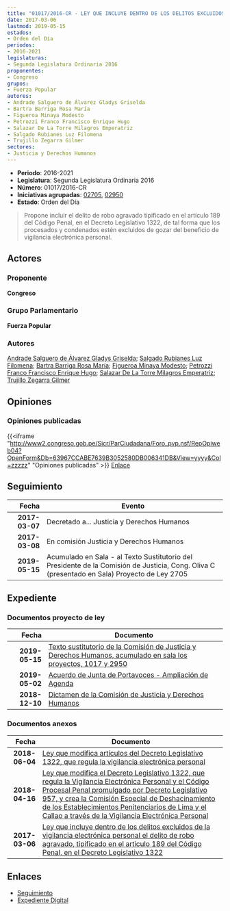 ```yaml
---
title: "01017/2016-CR - LEY QUE INCLUYE DENTRO DE LOS DELITOS EXCLUIDOS DE LA VIGILANCIA ELECTRÓNICA PERSONAL EL DELITO DE ROBO AGRAVADO TIPIFICADO EN EL ARTÍCULO 189 DEL CÓDIGO PENAL, EN EL DECRETO LEGISLATIVO 1322"
date: 2017-03-06
lastmod: 2019-05-15
estados:
- Orden del Día
periodos:
- 2016-2021
legislaturas:
- Segunda Legislatura Ordinaria 2016
proponentes:
- Congreso
grupos:
- Fuerza Popular
autores:
- Andrade Salguero de Álvarez Gladys Griselda
- Bartra Barriga Rosa María
- Figueroa Minaya Modesto
- Petrozzi Franco Francisco Enrique Hugo
- Salazar De La Torre Milagros Emperatriz
- Salgado Rubianes Luz Filomena
- Trujillo Zegarra Gilmer
sectores:
- Justicia y Derechos Humanos
---
```

- **Periodo**: 2016-2021
- **Legislatura**: Segunda Legislatura Ordinaria 2016
- **Número**: 01017/2016-CR
- **Iniciativas agrupadas**: [02705](../../02700/02705), [02950](../../02900/02950)
- **Estado**: Orden del Día

> Propone incluir el delito de robo agravado tipificado en el artículo 189 del Código Penal, en el Decreto Legislativo 1322, de tal forma que los procesados y condenados estén excluidos de gozar del beneficio de vigilancia electrónica personal.


## Actores

### Proponente

**Congreso**

### Grupo Parlamentario

**Fuerza Popular**

### Autores

[Andrade Salguero de Álvarez Gladys Griselda](mailto:mailto:gandrade@congreso.gob.pe); [Salgado Rubianes Luz Filomena](mailto:mailto:lsalgado@congreso.gob.pe); [Bartra Barriga Rosa María](mailto:mailto:rbartra@congreso.gob.pe); [Figueroa Minaya Modesto](mailto:mailto:mfigueroam@congreso.gob.pe); [Petrozzi Franco Francisco Enrique Hugo](mailto:mailto:fpetrozzi@congreso.gob.pe); [Salazar De La Torre Milagros Emperatriz](mailto:mailto:msalazard@congreso.gob.pe); [Trujillo Zegarra Gilmer](mailto:mailto:gtrujilloz@congreso.gob.pe)

## Opiniones

### Opiniones publicadas

{{<iframe "http://www2.congreso.gob.pe/Sicr/ParCiudadana/Foro_pvp.nsf/RepOpiweb04?OpenForm&Db=63967CCABE7639B3052580DB006341DB&View=yyyy&Col=zzzzz" "Opiniones publicadas" >}}
[Enlace](http://www2.congreso.gob.pe/Sicr/ParCiudadana/Foro_pvp.nsf/RepOpiweb04?OpenForm&Db=63967CCABE7639B3052580DB006341DB&View=yyyy&Col=zzzzz)


## Seguimiento

| Fecha | Evento |
|------:|--------|
| **2017-03-07** | Decretado a... Justicia y Derechos Humanos |
| **2017-03-08** | En comisión Justicia y Derechos Humanos |
| **2019-05-15** | Acumulado en Sala - al Texto Sustitutorio del Presidente de la Comisión de Justicia, Cong. Oliva C (presentado en Sala) Proyecto de Ley 2705 |

## Expediente

### Documentos proyecto de ley

| Fecha | Documento |
|------:|-----------|
| **2019-05-15** | [Texto sustitutorio de la Comisión de Justicia y Derechos Humanos, acumulado en sala los proyectos, 1017 y 2950](http://www.leyes.congreso.gob.pe/Documentos/2016_2021/Texto_Sustitutorio/Proyectos_de_Ley/TS0270520190512.pdf) |
| **2019-05-02** | [Acuerdo de Junta de Portavoces - Ampliación de Agenda](http://www.leyes.congreso.gob.pe/Documentos/2016_2021/Acuerdos/Junta_Portavoces/AJP0270520190502.pdf) |
| **2018-12-10** | [Dictamen de la Comisión de Justicia y Derechos Humanos](http://www.leyes.congreso.gob.pe/Documentos/2016_2021/Dictamenes/Proyectos_de_Ley/02637DC05MAY20180509.pdf) |

### Documentos anexos

| Fecha | Documento |
|------:|-----------|
| **2018-06-04** | [Ley que modifica artículos del Decreto Legislativo 1322, que regula la vigilancia electrónica personal](http://www.leyes.congreso.gob.pe/Documentos/2016_2021/Proyectos_de_Ley_y_de_Resoluciones_Legislativas/PL0295020180604..pdf) |
| **2018-04-16** | [Ley que modifica el Decreto Legislativo 1322, que regula la Vigilancia Electrónica Personal y el Código Procesal Penal promulgado por Decreto Legislativo 957, y crea la Comisión Especial de Deshacinamiento de los Establecimientos Penitenciarios de Lima y el Callao a través de la Vigilancia Electrónica Personal](http://www.leyes.congreso.gob.pe/Documentos/2016_2021/Proyectos_de_Ley_y_de_Resoluciones_Legislativas/PL0270520180416.pdf) |
| **2017-03-06** | [Ley que incluye dentro de los delitos excluidos de la vigilancia electrónica personal el delito de robo agravado, tipificado en el artículo 189 del Código Penal, en el Decreto Legislativo 1322](http://www.leyes.congreso.gob.pe/Documentos/2016_2021/Proyectos_de_Ley_y_de_Resoluciones_Legislativas/PL0101720170306.pdf) |

## Enlaces

- [Seguimiento](http://www2.congreso.gob.pe/Sicr/TraDocEstProc/CLProLey2016.nsf/f7fff46988ca05b1052578e100829cc7/1dbdd20626020042052580db0067f27e?OpenDocument)
- [Expediente Digital](http://www2.congreso.gob.pe/Sicr/TraDocEstProc/Expvirt_2011.nsf/visbusqptramdoc1621/01017?opendocument)

